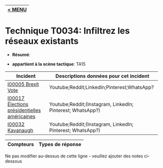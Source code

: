 |[< MENU](../../README.md)|
|---|
# Technique T0034: Infiltrez les réseaux existants

* **Résumé**:

* **appartient à la scène tactique**: TA15


|Incident |Descriptions données pour cet incident |
|-------- |-------------------- |
|[I00005 Brexit Vote](../generated_pages/incidents/I00005.md) |Youtube;Reddit;LinkedIn;Pinterest;WhatsApp?|
|[I00017 Élections présidentielles américaines](../generated_pages/incidents/I00017.md) |Youtube;Reddit;(Instagram, LinkedIn; Pinterest; WhatsApp?) |
|[I00032 Kavanaugh](../generated_pages/incidents/I00032.md) |Youtube;Reddit;(Instagram, LinkedIn; Pinterest; WhatsApp?) |



|Compteurs |Types de réponse |
|-------- |-------------- |


Ne pas modifier au-dessus de cette ligne - veuillez ajouter des notes ci-dessous